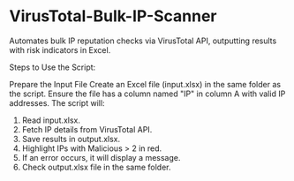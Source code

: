 # VirusTotal-Bulk-IP-Scanner

Automates bulk IP reputation checks via VirusTotal API, outputting results with risk indicators in Excel.

Steps to Use the Script:

Prepare the Input File
  Create an Excel file (input.xlsx) in the same folder as the script.
  Ensure the file has a column named "IP" in column A with valid IP addresses.
The script will:
  1. Read input.xlsx.
  2. Fetch IP details from VirusTotal API.
  3. Save results in output.xlsx.
  4. Highlight IPs with Malicious > 2 in red.
  5. If an error occurs, it will display a message.
  6. Check output.xlsx file in the same folder.
